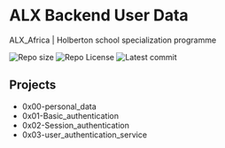 # ALX Backend User Data

ALX_Africa | Holberton school specialization programme

![Repo size](https://img.shields.io/github/repo-size/Mar-Issah/alx-backend-user-data)
![Repo License](https://img.shields.io/github/license/Mar-Issah/alx-backend-user-data.svg)
![Latest commit](https://img.shields.io/github/last-commit/Mar-Issah/alx-backend-user-data/master?style=round-square)

## Projects
- 0x00-personal_data
- 0x01-Basic_authentication
- 0x02-Session_authentication
- 0x03-user_authentication_service
